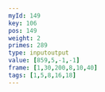 ```yaml
---
myId: 149
key: 106
pos: 149
weight: 2
primes: 289
type: inputoutput
value: [859,5,-1,-1]
frame: [1,30,200,8,10,40]
tags: [1,5,8,16,18]
---
```

